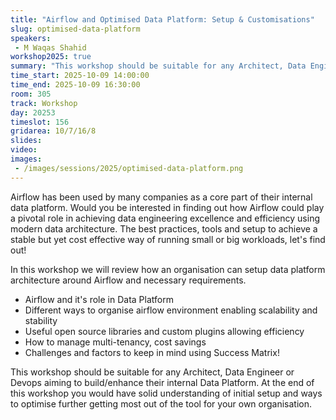 ```yaml
---
title: "Airflow and Optimised Data Platform: Setup & Customisations"
slug: optimised-data-platform
speakers:
 - M Waqas Shahid
workshop2025: true
summary: "This workshop should be suitable for any Architect, Data Engineer or Devops aiming to build/enhance their internal Data Platform. At the end of this workshop you would have solid understanding of initial setup and ways to optimise further getting most out of the tool for your own organisation."
time_start: 2025-10-09 14:00:00
time_end: 2025-10-09 16:30:00
room: 305
track: Workshop
day: 20253
timeslot: 156
gridarea: 10/7/16/8
slides:
video: 
images:
 - /images/sessions/2025/optimised-data-platform.png
---
```


Airflow has been used by many companies as a core part of their internal data platform. Would you be interested in finding out how Airflow could play a pivotal role in achieving data engineering excellence and efficiency using modern data architecture. The best practices, tools and setup to achieve a stable but yet cost effective way of running small or big workloads, let's find out!

In this workshop we will review how an organisation can setup data platform architecture around Airflow and necessary requirements.
 - Airflow and it's role in Data Platform
 - Different ways to organise airflow environment enabling scalability and stability
 - Useful open source libraries and custom plugins allowing efficiency
 - How to manage multi-tenancy, cost savings
 - Challenges and factors to keep in mind using Success Matrix!

This workshop should be suitable for any Architect, Data Engineer or Devops aiming to build/enhance their internal Data Platform. At the end of this workshop you would have solid understanding of initial setup and ways to optimise further getting most out of the tool for your own organisation.